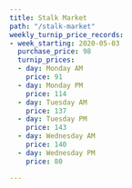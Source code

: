 ```yaml
---
title: Stalk Market
path: "/stalk-market"
weekly_turnip_price_records:
- week_starting: 2020-05-03
  purchase_price: 98
  turnip_prices:
  - day: Monday AM
    price: 91
  - day: Monday PM
    price: 114
  - day: Tuesday AM
    price: 137
  - day: Tuesday PM
    price: 143
  - day: Wednesday AM
    price: 140
  - day: Wednesday PM
    price: 80

---
```

